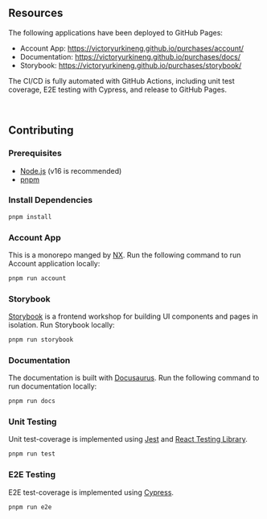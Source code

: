 ## Resources

The following applications have been deployed to GitHub Pages:

- Account App: https://victoryurkineng.github.io/purchases/account/
- Documentation: https://victoryurkineng.github.io/purchases/docs/
- Storybook: https://victoryurkineng.github.io/purchases/storybook/

The CI/CD is fully automated with GitHub Actions, including unit test coverage, E2E testing with Cypress, and release to GitHub Pages.

&nbsp;

## Contributing

### Prerequisites

- [Node.js](https://nodejs.org/en) (v16 is recommended)
- [pnpm](https://pnpm.io/installation)

### Install Dependencies

```bash
pnpm install
```

### Account App

This is a monorepo manged by [NX](https://nx.dev). Run the following command to run Account application locally:

```bash
pnpm run account
```

### Storybook

[Storybook](https://storybook.js.org) is a frontend workshop for building UI components and pages in isolation. Run Storybook locally:

```bash
pnpm run storybook
```

### Documentation

The documentation is built with [Docusaurus](https://docusaurus.io). Run the following command to run documentation locally:

```bash
pnpm run docs
```

### Unit Testing

Unit test-coverage is implemented using [Jest](https://jestjs.io/) and [React Testing Library](https://testing-library.com/docs/react-testing-library/intro/).

```bash
pnpm run test
```

### E2E Testing

E2E test-coverage is implemented using [Cypress](https://www.cypress.io/).

```bash
pnpm run e2e
```
